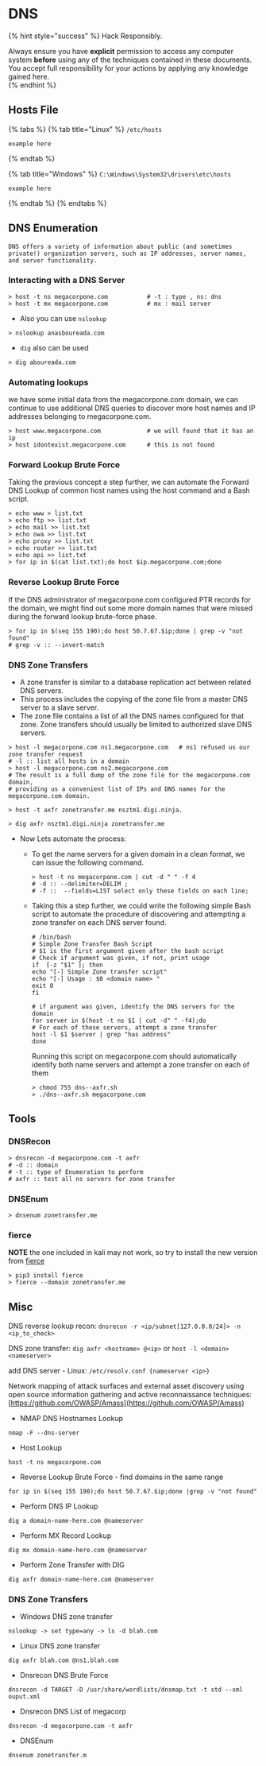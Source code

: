 # DNS

{% hint style="success" %}
Hack Responsibly.

Always ensure you have **explicit** permission to access any computer system **before** using any of the techniques contained in these documents.  You accept full responsibility for your actions by applying any knowledge gained here.  
{% endhint %}

## Hosts File

{% tabs %}
{% tab title="Linux" %}
`/etc/hosts`

```text
example here
```
{% endtab %}

{% tab title="Windows" %}
`C:\Windows\System32\drivers\etc\hosts`

```text
example here
```
{% endtab %}
{% endtabs %}

## DNS Enumeration

```text
DNS offers a variety of information about public (and sometimes private!) organization servers, such as IP addresses, server names, and server functionality.
```

### Interacting with a DNS Server

```text
> host -t ns megacorpone.com           # -t : type , ns: dns
> host -t mx megacorpone.com           # mx : mail server
```

* Also you can use `nslookup`

```text
> nslookup anasboureada.com
```

* `dig` also can be used

```text
> dig aboureada.com
```

### Automating lookups

we have some initial data from the megacorpone.com domain, we can continue to use additional DNS queries to discover more host names and IP addresses belonging to megacorpone.com.

```text
> host www.megacorpone.com             # we will found that it has an ip
> host idontexist.megacorpone.com      # this is not found
```

### Forward Lookup Brute Force

Taking the previous concept a step further, we can automate the Forward DNS Lookup of common host names using the host command and a Bash script.

```text
> echo www > list.txt
> echo ftp >> list.txt
> echo mail >> list.txt
> echo owa >> list.txt
> echo proxy >> list.txt
> echo router >> list.txt
> echo api >> list.txt
> for ip in $(cat list.txt);do host $ip.megacorpone.com;done
```

### Reverse Lookup Brute Force

If the DNS administrator of megacorpone.com configured PTR records for the domain, we might find out some more domain names that were missed during the forward lookup brute-force phase.

```text
> for ip in $(seq 155 190);do host 50.7.67.$ip;done | grep -v "not found"
# grep -v :: --invert-match
```

### **DNS Zone Transfers**

* A zone transfer is similar to a database replication act between related DNS servers.
* This process includes the copying of the zone file from a master DNS server to a slave server.
* The zone file contains a list of all the DNS names configured for that zone. Zone transfers should usually be limited to authorized slave DNS servers.

```text
> host -l megacorpone.com ns1.megacorpone.com   # ns1 refused us our zone transfer request
# -l :: list all hosts in a domain
> host -l megacorpone.com ns2.megacorpone.com
# The result is a full dump of the zone file for the megacorpone.com domain,
# providing us a convenient list of IPs and DNS names for the megacorpone.com domain.
```

```text
> host -t axfr zonetransfer.me nsztm1.digi.ninja.
```

```text
> dig axfr nsztm1.digi.ninja zonetransfer.me
```

* Now Lets automate the process:
  * To get the name servers for a given domain in a clean format, we can issue the following command.

    ```text
    > host -t ns megacorpone.com | cut -d " " -f 4
    # -d :: --delimiter=DELIM ;
    # -f ::  --fields=LIST select only these fields on each line;
    ```

  * Taking this a step further, we could write the following simple Bash script to automate the procedure of discovering and attempting a zone transfer on each DNS server found.

    ```text
    # /bin/bash
    # Simple Zone Transfer Bash Script
    # $1 is the first argument given after the bash script
    # Check if argument was given, if not, print usage
    if  [-z "$1" ]; then
    echo "[-] Simple Zone transfer script"
    echo "[-] Usage : $0 <domain name> "
    exit 0
    fi

    # if argument was given, identify the DNS servers for the domain
    for server in $(host ­-t ns $1 | cut ­-d" " ­-f4);do
    # For each of these servers, attempt a zone transfer
    host -l $1 $server | grep "has address"
    done
    ```

    Running this script on megacorpone.com should automatically identify both name servers and attempt a zone transfer on each of them

    ```text
    > chmod 755 dns-­-axfr.sh
    > ./dns-­-axfr.sh megacorpone.com
    ```

## Tools

### **DNSRecon**

```text
> dnsrecon -d megacorpone.com -t axfr
# -d :: domain
# -t :: type of Enumeration to perform
# axfr :: test all ns servers for zone transfer
```

### **DNSEnum**

```text
> dnsenum zonetransfer.me
```

### **fierce**

**NOTE** the one included in kali may not work, so try to install the new version from [fierce](https://github.com/mschwager/fierce)

```text
> pip3 install fierce
> fierce --domain zonetransfer.me
```

## Misc

DNS reverse lookup recon: `dnsrecon -r <ip/subnet[127.0.0.0/24]> -n <ip_to_check>`

DNS zone transfer: `dig axfr <hostname> @<ip>` or `host -l <domain> <nameserver>`

add DNS server - Linux: `/etc/resolv.conf {nameserver <ip>}`

Network mapping of attack surfaces and external asset discovery using open source information gathering and active reconnaissance techniques: [https://github.com/OWASP/Amass](https://github.com/OWASP/Amass)

* NMAP DNS Hostnames Lookup

```text
nmap -F --dns-server
```

* Host Lookup

```text
host -t ns megacorpone.com
```

* Reverse Lookup Brute Force - find domains in the same range

```text
for ip in $(seq 155 190);do host 50.7.67.$ip;done |grep -v "not found"
```

* Perform DNS IP Lookup

```text
dig a domain-name-here.com @nameserver
```

* Perform MX Record Lookup

```text
dig mx domain-name-here.com @nameserver
```

* Perform Zone Transfer with DIG

```text
dig axfr domain-name-here.com @nameserver
```

### DNS Zone Transfers

* Windows DNS zone transfer

```text
nslookup -> set type=any -> ls -d blah.com
```

* Linux DNS zone transfer

```text
dig axfr blah.com @ns1.blah.com
```

* Dnsrecon DNS Brute Force

```text
dnsrecon -d TARGET -D /usr/share/wordlists/dnsmap.txt -t std --xml ouput.xml
```

* Dnsrecon DNS List of megacorp

```text
dnsrecon -d megacorpone.com -t axfr
```

* DNSEnum

```text
dnsenum zonetransfer.m
```

